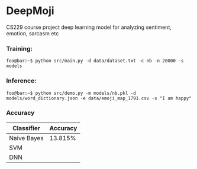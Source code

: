 # DeepMoji
CS229 course project deep learning model for analyzing sentiment, emotion, sarcasm etc

### Training:
```console
foo@bar:~$ python src/main.py -d data/dataset.txt -c nb -n 20000 -s models
```

### Inference:
```console
foo@bar:~$ python src/demo.py -m models/nb.pkl -d models/word_dictionary.json -e data/emoji_map_1791.csv -s "I am happy"
```

### Accuracy
| Classifier  |  Accuracy |
|-------------|-----------|
| Naive Bayes |  13.815%  |
| SVM         |   |
| DNN         |   |

